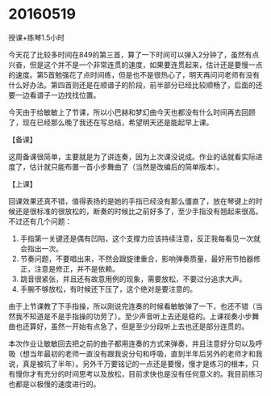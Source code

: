 # 20160519

授课+练琴1.5小时

今天花了比较多时间在849的第三首，算了一下时间可以弹入2分钟了，虽然有点兴奋，但是这个并不是一个非常连贯的速度，如果要连贯起来，估计还是要慢一点的速度。第5首勉强花了点时间练，但是也不是很热心了，明天再问问老师有没有什么好办法。第四首则还是在顺谱子的阶段，前半部分已经比较顺畅了，后面的还要一边看谱子一边找找位置。

今天由于给敏敏上了节课，所以小巴赫和梦幻曲今天也都没有什么时间再去回顾了，现在已经那么晚了我还在写总结，希望明天还是能起早上课。

【备课】

这周备课很简单，主要就是为了讲连奏，因为上次课没说成。作业的话就看实际进度了，估计就只能布置一首小步舞曲了（当然是改编后的简单版本）。

【上课】

回课效果还真不错，值得表扬的是她的手指已经没有那么僵直了，放在琴键上的时候还是很标准的很放松的，断奏的时候比之前好多了，至少手指没有翘起来很高。不过还有几个问题：

1. 手指第一关键还是偶有凹陷，这个支撑力应该持续注意，反正我每看见一次就会指出一次。
2. 节奏问题，不要唱出来，不然会跟旋律重合，影响弹奏质量，最好用节拍器修正，注意是修正，并不是依赖。
3. 跳音很紧张，并且还有故意用例的现象，需要放松，不要过分追求大声。
4. 手腕不够放松，有时候还下压了，这个绝对是要注意的。

由于上节课教了下手指操，所以刚说完连奏的时候看敏敏弹了一下，也还不错（当然我不知道是不是手指操的功劳了）。至少声音听上去还是稳的。上课视奏小步舞曲也还算好，虽然一开始有点急了，但是至少分段听上去也还是部分连贯的。

本次作业让敏敏回去把之前的曲子都用连奏的方式来弹奏，并且注意好分句以及呼吸（想当年最初的老师一直没有跟我说分句和呼吸，直到半年后另外的老师才和我说，真是被坑了半年）。另外千万要铭记的一点还是要慢，慢才是练习的根本，只有慢你才有充分的时间思考以及放松，目前求快也是没有任何意义的。我目前练习也都是以极慢的速度进行的。
